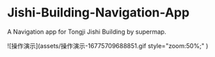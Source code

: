 # Jishi-Building-Navigation-App
A Navigation app for Tongji Jishi Building by supermap.



![操作演示](assets/操作演示-16775709688851.gif style="zoom:50%;" )
